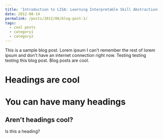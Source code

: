 ```yaml
---
title: 'Introduction to LISA: Learning Interpretable Skill Abstractions from Language'
date: 2012-08-14
permalink: /posts/2012/08/blog-post-1/
tags:
  - cool posts
  - category1
  - category2
---
```


This is a sample blog post. Lorem ipsum I can't remember the rest of lorem ipsum and don't have an internet connection right now. Testing testing testing this blog post. Blog posts are cool.

Headings are cool
======

You can have many headings
======

Aren't headings cool?
------

Is this a heading?